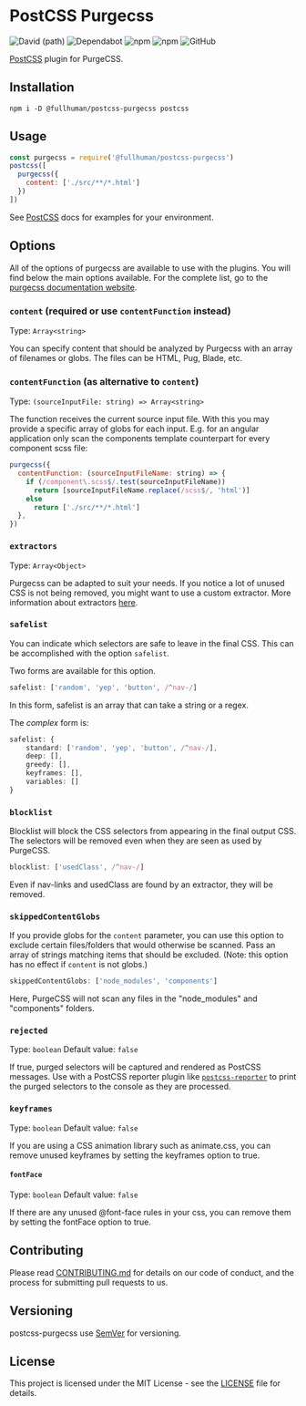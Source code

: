 # PostCSS Purgecss
![David (path)](https://img.shields.io/david/FullHuman/purgecss?path=packages%2Fpostcss-purgecss&style=for-the-badge)
![Dependabot](https://img.shields.io/badge/dependabot-enabled-%23024ea4?style=for-the-badge)
![npm](https://img.shields.io/npm/v/@fullhuman/postcss-purgecss?style=for-the-badge)
![npm](https://img.shields.io/npm/dw/@fullhuman/postcss-purgecss?style=for-the-badge)
![GitHub](https://img.shields.io/github/license/FullHuman/purgecss?style=for-the-badge)

[PostCSS] plugin for PurgeCSS.

[PostCSS]: https://github.com/postcss/postcss

## Installation

```
npm i -D @fullhuman/postcss-purgecss postcss
```

## Usage

```js
const purgecss = require('@fullhuman/postcss-purgecss')
postcss([
  purgecss({
    content: ['./src/**/*.html']
  })
])
```

See [PostCSS] docs for examples for your environment.

## Options

All of the options of purgecss are available to use with the plugins.
You will find below the main options available. For the complete list, go to the [purgecss documentation website](https://www.purgecss.com/configuration.html#options).

### `content` (**required** or use `contentFunction` instead)
Type: `Array<string>`

You can specify content that should be analyzed by Purgecss with an array of filenames or globs. The files can be HTML, Pug, Blade, etc.

### `contentFunction` (as alternative to `content`)
Type: `(sourceInputFile: string) => Array<string>`

The function receives the current source input file. With this you may provide a specific array of globs for each input. E.g. for 
an angular application only scan the components template counterpart for every component scss file:

```js
purgecss({
  contentFunction: (sourceInputFileName: string) => {
    if (/component\.scss$/.test(sourceInputFileName))
      return [sourceInputFileName.replace(/scss$/, 'html')]
    else
      return ['./src/**/*.html']
  },
})
```

### `extractors`
Type: `Array<Object>`

Purgecss can be adapted to suit your needs. If you notice a lot of unused CSS is not being removed, you might want to use a custom extractor.
More information about extractors [here](https://www.purgecss.com/extractors.html).

### `safelist`

You can indicate which selectors are safe to leave in the final CSS. This can be accomplished with the option `safelist`.

Two forms are available for this option.

```ts
safelist: ['random', 'yep', 'button', /^nav-/]
```

In this form, safelist is an array that can take a string or a regex.

The _complex_ form is:

```ts
safelist: {
    standard: ['random', 'yep', 'button', /^nav-/],
    deep: [],
    greedy: [],
    keyframes: [],
    variables: []
}
```

### `blocklist`

Blocklist will block the CSS selectors from appearing in the final output CSS. The selectors will be removed even when they are seen as used by PurgeCSS.

```ts
blocklist: ['usedClass', /^nav-/]
```
Even if nav-links and usedClass are found by an extractor, they will be removed.

### `skippedContentGlobs`

If you provide globs for the `content` parameter, you can use this option to exclude certain files/folders that would otherwise be scanned. Pass an array of strings matching items that should be excluded. (Note: this option has no effect if `content` is not globs.)

```ts
skippedContentGlobs: ['node_modules', 'components']
```
Here, PurgeCSS will not scan any files in the "node_modules" and "components" folders.


### `rejected`
Type: `boolean`
Default value: `false`

If true, purged selectors will be captured and rendered as PostCSS messages.
Use with a PostCSS reporter plugin like [`postcss-reporter`](https://github.com/postcss/postcss-reporter)
to print the purged selectors to the console as they are processed.

### `keyframes`
Type: `boolean`
Default value: `false`

If you are using a CSS animation library such as animate.css, you can remove unused keyframes by setting the keyframes option to true.

#### `fontFace`
Type: `boolean`
Default value: `false`

If there are any unused @font-face rules in your css, you can remove them by setting the fontFace option to true.

## Contributing

Please read [CONTRIBUTING.md](./../../CONTRIBUTING.md) for details on our code of
conduct, and the process for submitting pull requests to us.

## Versioning

postcss-purgecss use [SemVer](http://semver.org/) for versioning.

## License

This project is licensed under the MIT License - see the [LICENSE](./../../LICENSE) file
for details.
